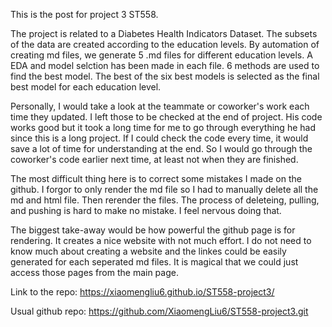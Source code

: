 This is the post for project 3 ST558.

The project is related to a Diabetes Health Indicators Dataset.
The subsets of the data are created according to the education levels.
By automation of creating md files, we generate 5 .md files for different education levels.
A EDA and model selction has been made in each file. 6 methods are used to find the best model.
The best of the six best models is selected as the final best model for each education level.

Personally, I would take a look at the teammate or coworker's work each time they updated. I left those to be checked at the end of project.
His code works good but it took a long time for me to go through everything he had since this is a long project. If I could check the code
every time, it would save a lot of time for understanding at the end. So I would go through the coworker's code earlier next time, at least
not when they are finished.

The most difficult thing here is to correct some mistakes I made on the github. I forgor to only render the md file so I had to manually delete 
all the md and html file. Then rerender the files. The process of deleteing, pulling, and pushing is hard to make no mistake. I feel nervous 
doing that. 

The biggest take-away would be how powerful the github page is for rendering. It creates a nice website with not much effort. I do not need to
know much about creating a website and the linkes could be easily generated for each seperated md files. It is magical that we could just access 
those pages from the main page.

Link to the repo:
https://xiaomengliu6.github.io/ST558-project3/

Usual github repo: 
https://github.com/XiaomengLiu6/ST558-project3.git
